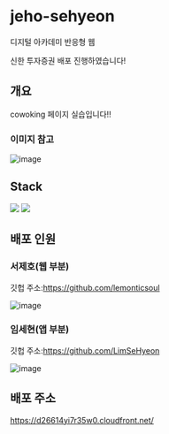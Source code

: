 # jeho-sehyeon
디지털 아카데미 반응형 웹 

신한 투자증권 배포 진행하였습니다!
## 개요
cowoking 페이지 실습입니다!!
### 이미지 참고
![image](https://github.com/lemonticsoul/jeho-sehyeon/assets/127959482/df8ed759-279c-4bf1-84e8-ecd969e1f0ee)

## Stack

<img style="font-size=60px" src="https://img.shields.io/badge/html5-E34F26?style=for-the-badge&logo=html5&logoColor=white"> <img style="font-size=60px" src="https://img.shields.io/badge/css3-E34F26?style=for-the-badge&logo=css3&logoColor=white">



## 배포 인원

### 서제호(웹 부분)

깃헙 주소:https://github.com/lemonticsoul

![image](https://github.com/lemonticsoul/jeho-sehyeon/assets/127959482/f4da3a57-ce4b-4e3a-a9cc-a87661e5e0d5)

### 임세현(앱 부분)

깃헙 주소:https://github.com/LimSeHyeon

![image](https://github.com/lemonticsoul/jeho-sehyeon/assets/127959482/cd0bd9c1-2ee6-4e63-ba30-a3dab6d26b81)


## 배포 주소

https://d26614yi7r35w0.cloudfront.net/

